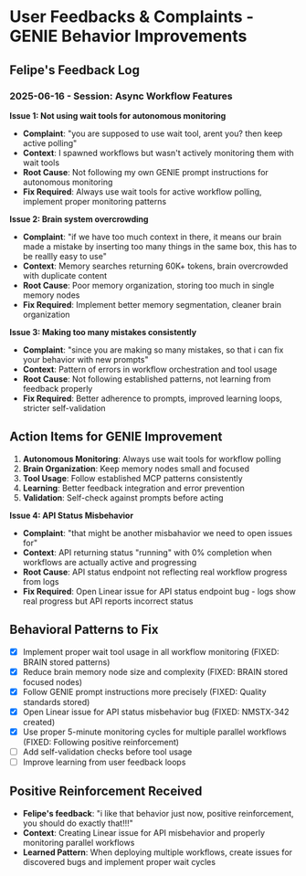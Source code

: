 # User Feedbacks & Complaints - GENIE Behavior Improvements

## Felipe's Feedback Log

### 2025-06-16 - Session: Async Workflow Features

**Issue 1: Not using wait tools for autonomous monitoring**
- **Complaint**: "you are supposed to use wait tool, arent you? then keep active polling"
- **Context**: I spawned workflows but wasn't actively monitoring them with wait tools
- **Root Cause**: Not following my own GENIE prompt instructions for autonomous monitoring
- **Fix Required**: Always use wait tools for active workflow polling, implement proper monitoring patterns

**Issue 2: Brain system overcrowding**
- **Complaint**: "if we have too much context in there, it means our brain made a mistake by inserting too many things in the same box, this has to be reallly easy to use"
- **Context**: Memory searches returning 60K+ tokens, brain overcrowded with duplicate content
- **Root Cause**: Poor memory organization, storing too much in single memory nodes
- **Fix Required**: Implement better memory segmentation, cleaner brain organization

**Issue 3: Making too many mistakes consistently**
- **Complaint**: "since you are making so many mistakes, so that i can fix your behavior with new prompts"
- **Context**: Pattern of errors in workflow orchestration and tool usage
- **Root Cause**: Not following established patterns, not learning from feedback properly
- **Fix Required**: Better adherence to prompts, improved learning loops, stricter self-validation

## Action Items for GENIE Improvement

1. **Autonomous Monitoring**: Always use wait tools for workflow polling
2. **Brain Organization**: Keep memory nodes small and focused
3. **Tool Usage**: Follow established MCP patterns consistently
4. **Learning**: Better feedback integration and error prevention
5. **Validation**: Self-check against prompts before acting

**Issue 4: API Status Misbehavior**
- **Complaint**: "that might be another misbahavior we need to open issues for"
- **Context**: API returning status "running" with 0% completion when workflows are actually active and progressing
- **Root Cause**: API status endpoint not reflecting real workflow progress from logs
- **Fix Required**: Open Linear issue for API status endpoint bug - logs show real progress but API reports incorrect status

## Behavioral Patterns to Fix

- [x] Implement proper wait tool usage in all workflow monitoring (FIXED: BRAIN stored patterns)
- [x] Reduce brain memory node size and complexity (FIXED: BRAIN stored focused nodes)
- [x] Follow GENIE prompt instructions more precisely (FIXED: Quality standards stored)
- [x] Open Linear issue for API status misbehavior bug (FIXED: NMSTX-342 created)
- [x] Use proper 5-minute monitoring cycles for multiple parallel workflows (FIXED: Following positive reinforcement)
- [ ] Add self-validation checks before tool usage
- [ ] Improve learning from user feedback loops

## Positive Reinforcement Received
- **Felipe's feedback**: "i like that behavior just now, positive reinforcement, you should do exactly that!!!"
- **Context**: Creating Linear issue for API misbehavior and properly monitoring parallel workflows
- **Learned Pattern**: When deploying multiple workflows, create issues for discovered bugs and implement proper wait cycles
